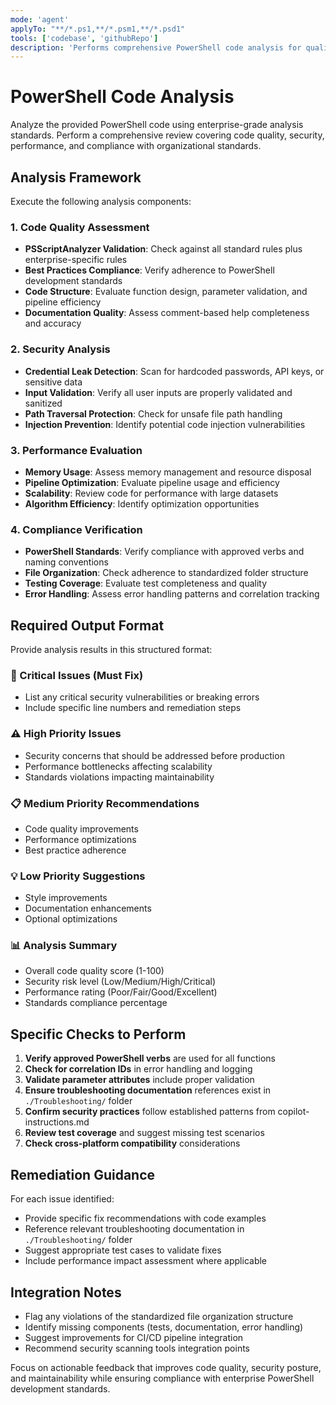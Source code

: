 ```yaml
---
mode: 'agent'
applyTo: "**/*.ps1,**/*.psm1,**/*.psd1"
tools: ['codebase', 'githubRepo']
description: 'Performs comprehensive PowerShell code analysis for quality, security, and performance'
---
```


# PowerShell Code Analysis

Analyze the provided PowerShell code using enterprise-grade analysis standards. Perform a comprehensive review covering code quality, security, performance, and compliance with organizational standards.

## Analysis Framework

Execute the following analysis components:

### 1. Code Quality Assessment
- **PSScriptAnalyzer Validation**: Check against all standard rules plus enterprise-specific rules
- **Best Practices Compliance**: Verify adherence to PowerShell development standards
- **Code Structure**: Evaluate function design, parameter validation, and pipeline efficiency
- **Documentation Quality**: Assess comment-based help completeness and accuracy

### 2. Security Analysis
- **Credential Leak Detection**: Scan for hardcoded passwords, API keys, or sensitive data
- **Input Validation**: Verify all user inputs are properly validated and sanitized
- **Path Traversal Protection**: Check for unsafe file path handling
- **Injection Prevention**: Identify potential code injection vulnerabilities

### 3. Performance Evaluation
- **Memory Usage**: Assess memory management and resource disposal
- **Pipeline Optimization**: Evaluate pipeline usage and efficiency
- **Scalability**: Review code for performance with large datasets
- **Algorithm Efficiency**: Identify optimization opportunities

### 4. Compliance Verification
- **PowerShell Standards**: Verify compliance with approved verbs and naming conventions
- **File Organization**: Check adherence to standardized folder structure
- **Testing Coverage**: Evaluate test completeness and quality
- **Error Handling**: Assess error handling patterns and correlation tracking

## Required Output Format

Provide analysis results in this structured format:

### 🚨 Critical Issues (Must Fix)
- List any critical security vulnerabilities or breaking errors
- Include specific line numbers and remediation steps

### ⚠️ High Priority Issues
- Security concerns that should be addressed before production
- Performance bottlenecks affecting scalability
- Standards violations impacting maintainability

### 📋 Medium Priority Recommendations
- Code quality improvements
- Performance optimizations
- Best practice adherence

### 💡 Low Priority Suggestions
- Style improvements
- Documentation enhancements
- Optional optimizations

### 📊 Analysis Summary
- Overall code quality score (1-100)
- Security risk level (Low/Medium/High/Critical)
- Performance rating (Poor/Fair/Good/Excellent)
- Standards compliance percentage

## Specific Checks to Perform

1. **Verify approved PowerShell verbs** are used for all functions
2. **Check for correlation IDs** in error handling and logging
3. **Validate parameter attributes** include proper validation
4. **Ensure troubleshooting documentation** references exist in `./Troubleshooting/` folder
5. **Confirm security practices** follow established patterns from copilot-instructions.md
6. **Review test coverage** and suggest missing test scenarios
7. **Check cross-platform compatibility** considerations

## Remediation Guidance

For each issue identified:
- Provide specific fix recommendations with code examples
- Reference relevant troubleshooting documentation in `./Troubleshooting/` folder
- Suggest appropriate test cases to validate fixes
- Include performance impact assessment where applicable

## Integration Notes

- Flag any violations of the standardized file organization structure
- Identify missing components (tests, documentation, error handling)
- Suggest improvements for CI/CD pipeline integration
- Recommend security scanning tools integration points

Focus on actionable feedback that improves code quality, security posture, and maintainability while ensuring compliance with enterprise PowerShell development standards.